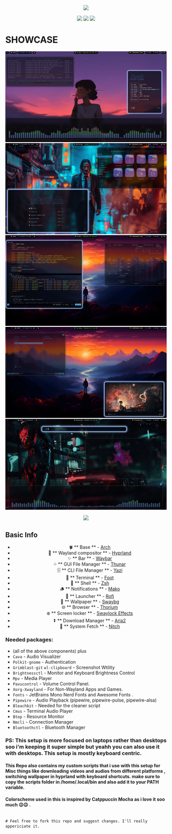 <div align="center">
  <p></p>
  <p><b><i> <img src="https://readme-typing-svg.herokuapp.com?font=Righteous&size=70&duration=1500&pause=500&color=A024F7&center=true&vCenter=true&random=false&width=500&height=100&lines=Vicious+Viper" > </i></b></p>
  <img src="https://img.shields.io/github/last-commit/Cybersnake223/Hypr?color=%23c4a7e7&style=for-the-badge">
  <img src="https://img.shields.io/github/repo-size/Cybersnake223/Hypr?color=%23c4a7e7&style=for-the-badge">
  <img src="https://img.shields.io/github/stars/Cybersnake223/Hypr?color=%23c4a7e7&style=for-the-badge">
</div>

# SHOWCASE

<p></p>

![1](assets/asset1.png)
![2](assets/asset2.png)
![3](assets/asset3.png)
![4](assets/asset4.png)
![5](assets/asset5.png)


<div align="center"><img src="https://raw.githubusercontent.com/catppuccin/catppuccin/main/assets/footers/gray0_ctp_on_line.png"></div>

## Basic Info 

<div align="center">
  <p> </p>

  
  - 🍀 ** Base ** - [Arch](https://archlinux.org/) 
  - 🌼 ** Wayland compositor ** - [Hyprland](https://hyprland.org/) 
  - ✨ ** Bar ** - [Waybar](https://github.com/Alexays/Waybar) 
  - 💦 ** GUI File Manager ** - [Thunar](https://gitlab.xfce.org/xfce/thunar) 
  - 🗄️ ** CLI File Manager ** - [Yazi](https://yazi-rs.github.io/docs/installation/) 
  - 🌷 ** Terminal ** - [Foot](https://github.com/DanteAlighierin/foot) 
  - 🍄 ** Shell ** - [Zsh](https://zsh.sourceforge.io/) 
  - 🪵 ** Notifications ** - [Mako](https://github.com/emersion/mako) 
  - 🌻 ** Launcher ** - [Rofi](https://github.com/lbonn/rofi) 
  - 🍁 ** Wallpaper ** - [Swaybg](https://codeberg.org/dnkl/wbg)
  - 🌐 ** Browser ** - [Thorium](https://thorium.rocks/) 
  - ❄️  ** Screen locker ** - [Swaylock Effects](https://github.com/DRAGONTOS/swaylock-effects) 
  - ⏬ ** Download Manager ** - [Aria2](https://github.com/aria2/aria2)
  - 🤖 ** System Fetch ** - [Nitch](https://github.com/ssleert/nitch)

</div>  


### Needed packages:

- (all of the above components) plus
- `Cava` - Audio Visualizer 
- `Polkit-gnome` - Authentication 
- `Grimblast-git` `wl-clipboard` - Screenshot Wtility
- `Brightnessctl`  - Monitor and Keyboard Brightness Control 
- `Mpv` - Media Player
- `Pavucontrol` - Volume Control Panel. 
- `Xorg-Xwayland` - For Non-Wayland Apps and Games.
- `Fonts` - JetBrains Mono Nerd Fonts and Awesome Fonts .
- `Pipewire` - Audio Playback (pipewire, pipewire-pulse, pipewire-alsa)
- `Bleachbit` - Needed for the cleaner script
- `Cmus` - Terminal Audio Player
- `Btop` - Resource Monitor
- `Nmcli` - Connection Manager
- `Bluetoothctl` - Bluetooth Manager

### PS: This setup is more focused on laptops rather than desktops soo i'm keeping it super simple but yeahh you can also use it with desktops. This setup is mostly keyboard centric.  

#### This Repo also contains my custom scripts that i use with this setup for Misc things like downloading videos and audios from different platforms , switching wallpaper in hyprland with keyboard shortcuts. make sure to copy the scripts folder in /home/.local/bin and also add it to your PATH variable.

#### Colorscheme used in this is inspired by Catppuccin Mocha as i love it soo much 😉😉 .

```

# Feel free to fork this repo and suggest changes. I'll really appericiate it.  

```

<!-- <div align="center"> -->
<!--   <p></p> -->
<!--   <p><b><i> <img src="https://readme-typing-svg.herokuapp.com?font=Righteous+&weight=60&size=45&duration=1200&pause=700&center=true&vCenter=true&random=false&width=1200&height=150&lines=Install+Script+Coming+Soon....." > <p></p> -->
<!-- </div> -->
